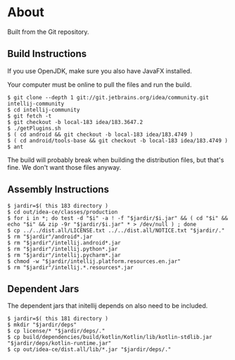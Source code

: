 # About

Built from the Git repository.

## Build Instructions

If you use OpenJDK, make sure you also have JavaFX installed.

Your computer must be online to pull the files and run the build.

```(bash)
$ git clone --depth 1 git://git.jetbrains.org/idea/community.git intellij-community
$ cd intellij-community
$ git fetch -t
$ git checkout -b local-183 idea/183.3647.2
$ ./getPlugins.sh
$ ( cd android && git checkout -b local-183 idea/183.4749 )
$ ( cd android/tools-base && git checkout -b local-183 idea/183.4749 )
$ ant
```

The build will probably break when building the distribution files, but
that's fine.  We don't want those files anyway.

## Assembly Instructions

```
$ jardir=$( this 183 directory )
$ cd out/idea-ce/classes/production
$ for i in *; do test -d "$i" -a ! -f "$jardir/$i.jar" && ( cd "$i" && echo "$i" && zip -9r "$jardir/$i.jar" * > /dev/null ) ; done
$ cp ../../dist.all/LICENSE.txt ../../dist.all/NOTICE.txt "$jardir/."
$ rm "$jardir"/android*.jar
$ rm "$jardir"/intellij.android*.jar
$ rm "$jardir"/intellij.python*.jar
$ rm "$jardir"/intellij.pycharm*.jar
$ chmod -w "$jardir/intellij.platform.resources.en.jar"
$ rm "$jardir"/intellij.*.resources*.jar
```

## Dependent Jars

The dependent jars that initellij depends on also need to be included.

```
$ jardir=$( this 181 directory )
$ mkdir "$jardir/deps"
$ cp license/* "$jardir/deps/."
$ cp build/dependencies/build/kotlin/Kotlin/lib/kotlin-stdlib.jar "$jardir/deps/kotlin-runtime.jar"
$ cp out/idea-ce/dist.all/lib/*.jar "$jardir/deps/."
```
